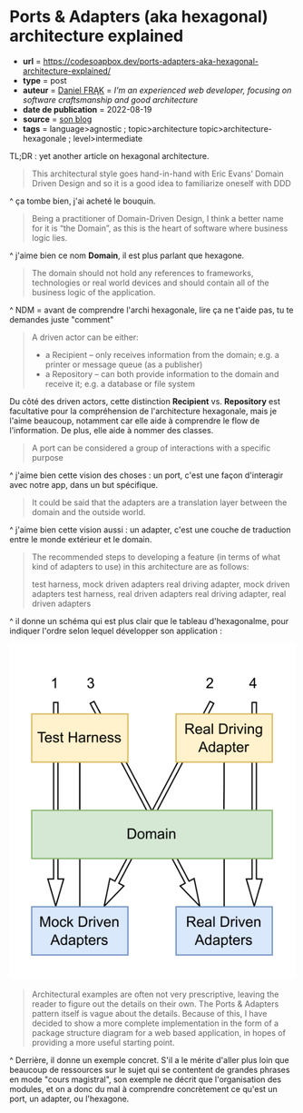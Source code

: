 # Ports & Adapters (aka hexagonal) architecture explained

- **url** = https://codesoapbox.dev/ports-adapters-aka-hexagonal-architecture-explained/
- **type** = post
- **auteur** = [Daniel FRĄK](https://github.com/daniel-frak) = _I'm an experienced web developer, focusing on software craftsmanship and good architecture_
- **date de publication** = 2022-08-19
- **source** = [son blog](https://codesoapbox.dev)
- **tags** = language>agnostic ; topic>architecture  topic>architecture-hexagonale ; level>intermediate

TL;DR : yet another article on hexagonal architecture.

> This architectural style goes hand-in-hand with Eric Evans’ Domain Driven Design and so it is a good idea to familiarize oneself with DDD 

^ ça tombe bien, j'ai acheté le bouquin.

> Being a practitioner of Domain-Driven Design, I think a better name for it is “the Domain”, as this is the heart of software where business logic lies. 

^ j'aime bien ce nom **Domain**, il est plus parlant que hexagone.

> The domain should not hold any references to frameworks, technologies or real world devices and should contain all of the business logic of the application.

^ NDM = avant de comprendre l'archi hexagonale, lire ça ne t'aide pas, tu te demandes juste "comment"

> A driven actor can be either:
>
> - a Recipient – only receives information from the domain; e.g. a printer or message queue (as a publisher)
> - a Repository – can both provide information to the domain and receive it; e.g. a database or file system

Du côté des driven actors, cette distinction **Recipient** vs. **Repository** est facultative pour la compréhension de l'architecture hexagonale, mais je l'aime beaucoup, notamment car elle aide à comprendre le flow de l'information. De plus, elle aide à nommer des classes.

> A port can be considered a group of interactions with a specific purpose

^ j'aime bien cette vision des choses : un port, c'est une façon d'interagir avec notre app, dans un but spécifique.

> It could be said that the adapters are a translation layer between the domain and the outside world.

^ j'aime bien cette vision aussi : un adapter, c'est une couche de traduction entre le monde extérieur et le domain.

> The recommended steps to developing a feature (in terms of what kind of adapters to use) in this architecture are as follows:
>
> test harness, mock driven adapters
> real driving adapter, mock driven adapters
> test harness, real driven adapters
> real driving adapter, real driven adapters

^ il donne un schéma qui est plus clair que le tableau d'hexagonalme, pour indiquer l'ordre selon lequel développer son application :

![ordre selon lequel développer son application](./2023-07-15-ports-and-adapters-architecture-explained_IMAGE1.svg)

> Architectural examples are often not very prescriptive, leaving the reader to figure out the details on their own. The Ports & Adapters pattern itself is vague about the details. Because of this, I have decided to show a more complete implementation in the form of a package structure diagram for a web based application, in hopes of providing a more useful starting point.

^ Derrière, il donne un exemple concret. S'il a le mérite d'aller plus loin que beaucoup de ressources sur le sujet qui se contentent de grandes phrases en mode "cours magistral", son exemple ne décrit que l'organisation des modules, et on a donc du mal à comprendre concrètement ce qu'est un port, un adapter, ou l'hexagone.

